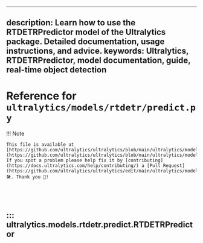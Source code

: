 ______________________________________________________________________

## description: Learn how to use the RTDETRPredictor model of the Ultralytics package. Detailed documentation, usage instructions, and advice. keywords: Ultralytics, RTDETRPredictor, model documentation, guide, real-time object detection

# Reference for `ultralytics/models/rtdetr/predict.py`

!!! Note

```
This file is available at [https://github.com/ultralytics/ultralytics/blob/main/ultralytics/models/rtdetr/predict.py](https://github.com/ultralytics/ultralytics/blob/main/ultralytics/models/rtdetr/predict.py). If you spot a problem please help fix it by [contributing](https://docs.ultralytics.com/help/contributing/) a [Pull Request](https://github.com/ultralytics/ultralytics/edit/main/ultralytics/models/rtdetr/predict.py) 🛠️. Thank you 🙏!
```

<br><br>

## ::: ultralytics.models.rtdetr.predict.RTDETRPredictor

<br><br>
